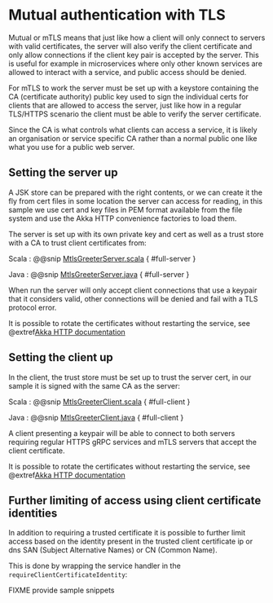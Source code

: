 # Mutual authentication with TLS

Mutual or mTLS means that just like how a client will only connect to servers with valid certificates, the server will
also verify the client certificate and only allow connections if the client key pair is accepted by the server. This is
useful for example in microservices where only other known services are allowed to interact with a service, and public access 
should be denied.

For mTLS to work the server must be set up with a keystore containing the CA (certificate authority) public key used to sign the individual certs
for clients that are allowed to access the server, just like how in a regular TLS/HTTPS scenario the client must be able to
verify the server certificate. 

Since the CA is what controls what clients can access a service, it is likely an organisation or service specific CA rather
than a normal public one like what you use for a public web server.

## Setting the server up

A JSK store can be prepared with the right contents, or we can create it the fly from cert files in some location the server can access for reading, 
in this sample we use cert and key files in PEM format available from the file system and use the Akka HTTP convenience factories to load them.

The server is set up with its own private key and cert as well as a trust 
store with a CA to trust client certificates from:

Scala
:  @@snip [MtlsGreeterServer.scala](/plugin-tester-scala/src/main/scala/example/myapp/helloworld/MtlsGreeterServer.scala) { #full-server }

Java
:  @@snip [MtlsGreeterServer.java](/plugin-tester-java/src/main/java/example/myapp/helloworld/MtlsGreeterServer.java) { #full-server }

When run the server will only accept client connections that use a keypair that it considers valid, other connections will be denied
and fail with a TLS protocol error.

It is possible to rotate the certificates without restarting the service, see @extref[Akka HTTP documentation](akka-http:server-side/server-https-support.html#rotating-certificates) 


## Setting the client up

In the client, the trust store must be set up to trust the server cert, in our sample it is signed with the same CA as the
server:

Scala
:  @@snip [MtlsGreeterClient.scala](/plugin-tester-scala/src/main/scala/example/myapp/helloworld/MtlsGreeterClient.scala) { #full-client }

Java
:  @@snip [MtlsGreeterClient.java](/plugin-tester-java/src/main/java/example/myapp/helloworld/MtlsGreeterClient.java) { #full-client }

A client presenting a keypair will be able to connect to both servers requiring regular HTTPS gRPC services and mTLS servers that
accept the client certificate.

It is possible to rotate the certificates without restarting the service, see @extref[Akka HTTP documentation](akka-http:client-side/client-https-support.html#convenient-loading-of-key-and-certificate)

## Further limiting of access using client certificate identities

In addition to requiring a trusted certificate it is possible to further limit access based on the identity present in
the trusted client certificate ip or dns SAN (Subject Alternative Names) or CN (Common Name).

This is done by wrapping the service handler in the `requireClientCertificateIdentity`:

FIXME provide sample snippets


